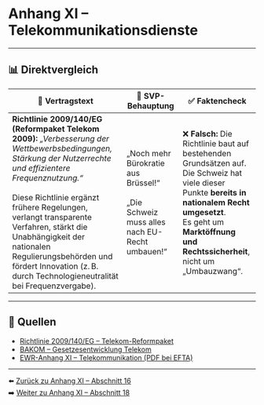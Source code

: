 # Anhang XI – Telekommunikationsdienste

---

## 📊 Direktvergleich

| 📜 **Vertragstext** | 🧨 **SVP-Behauptung** | ✅ **Faktencheck** |
|---------------------|-----------------------|--------------------|
| **Richtlinie 2009/140/EG (Reformpaket Telekom 2009):** _„Verbesserung der Wettbewerbsbedingungen, Stärkung der Nutzerrechte und effizientere Frequenznutzung.“_ <br><br> Diese Richtlinie ergänzt frühere Regelungen, verlangt transparente Verfahren, stärkt die Unabhängigkeit der nationalen Regulierungsbehörden und fördert Innovation (z. B. durch Technologieneutralität bei Frequenzvergabe). | „Noch mehr Bürokratie aus Brüssel!“ <br><br> „Die Schweiz muss alles nach EU-Recht umbauen!“ | ❌ **Falsch:** Die Richtlinie baut auf bestehenden Grundsätzen auf. <br> Die Schweiz hat viele dieser Punkte **bereits in nationalem Recht umgesetzt**. <br> Es geht um **Marktöffnung und Rechtssicherheit**, nicht um „Umbauzwang“. |

---

## 🔗 Quellen

- [Richtlinie 2009/140/EG – Telekom-Reformpaket](https://eur-lex.europa.eu/legal-content/DE/TXT/?uri=CELEX:32009L0140)
- [BAKOM – Gesetzesentwicklung Telekom](https://www.bakom.admin.ch/)
- [EWR-Anhang XI – Telekommunikation (PDF bei EFTA)](https://www.efta.int/media/documents/legal-texts/eea/annexes-to-the-agreement/Annex-XI.pdf)

---

⬅️ [Zurück zu Anhang XI – Abschnitt 16](anhang_XI_abschnitt_16.md)  
➡️ [Weiter zu Anhang XI – Abschnitt 18](anhang_XI_abschnitt_18.md)
